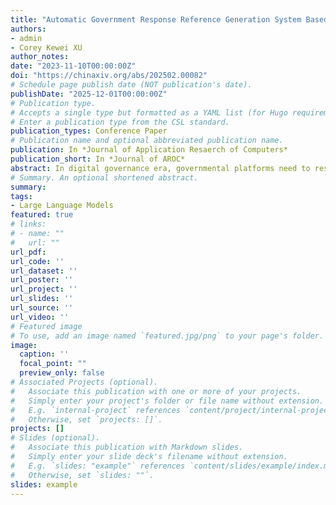 ```yaml
---
title: "Automatic Government Response Reference Generation System Based on Large Language Models and Multi-Agent"
authors:
- admin
- Corey Kewei XU
author_notes:
date: "2023-11-10T00:00:00Z"
doi: "https://chinaxiv.org/abs/202502.00082"
# Schedule page publish date (NOT publication's date).
publishDate: "2025-12-01T00:00:00Z"
# Publication type.
# Accepts a single type but formatted as a YAML list (for Hugo requirements).
# Enter a publication type from the CSL standard.
publication_types: Conference Paper
# Publication name and optional abbreviated publication name.
publication: In *Journal of Application Resaerch of Computers*
publication_short: In *Journal of AROC*
abstract: In digital governance era, governmental platforms need to respond to citizens' governmental inquires in a timely and effective manner. However, the existing government Q&A system mainly relies on manual responses, with limited assistance from automatic algorithms, which makes it difficult to efficiently handle the large volume of citizens' government consultation needs in big data era. Therefore, in the era of digital governance, government platforms need to establish more effective and intelligent Q&A systems to respond to citizens' government consultations. Nowadays, large language models (LLMs) are expected to help government platforms handle citizens' government consultations in an automated and effective manner. LLMs can improve the efficiency of government platforms' interactions with citizens and provide natural language responses to various types of citizen consultations. However, existing general LLMs have limited understanding of specific expressions in the government field and are temporarily unable to make effective responses like platform staff. This study builds a response reference system specifically for citizens’ governmental inquires based on LLMs and a historical vector database of government consultation questions and answers (GovLLM) by Muti-Agent systems. After inputting new citizens’ inquires, the system is able to generate practical and effective example answers for platform staff to refer to when handling citizens’ inquires. The system shows better text generation performance than the baseline model, which is conducive to improving the efficiency and effectiveness of government platforms in responding to citizens’ inquires.
# Summary. An optional shortened abstract.
summary:
tags:
- Large Language Models
featured: true
# links:
# - name: ""
#   url: ""
url_pdf: 
url_code: ''
url_dataset: ''
url_poster: ''
url_project: ''
url_slides: ''
url_source: ''
url_video: ''
# Featured image
# To use, add an image named `featured.jpg/png` to your page's folder. 
image:
  caption: ''
  focal_point: ""
  preview_only: false
# Associated Projects (optional).
#   Associate this publication with one or more of your projects.
#   Simply enter your project's folder or file name without extension.
#   E.g. `internal-project` references `content/project/internal-project/index.md`.
#   Otherwise, set `projects: []`.
projects: []
# Slides (optional).
#   Associate this publication with Markdown slides.
#   Simply enter your slide deck's filename without extension.
#   E.g. `slides: "example"` references `content/slides/example/index.md`.
#   Otherwise, set `slides: ""`.
slides: example
---
```

